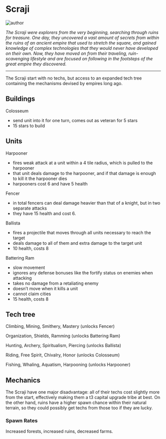 # Scraji

![author](https://img.shields.io/badge/author-Nyrvv%234841-%237289DA)

*The Scraji were explorers from the very beginning, searching through ruins for treasure. One day, they uncovered a vast amount of secrets from within the  ruins of an ancient empire  that used to stretch the square, and gained knowledge of complex technologies that they would never have developed on their own. Now, they have moved on from their traveling, ruin-scavenging lifestyle and are focused on following in the footsteps of the great empire they discovered.*

---

The Scraji start with no techs, but access to an expanded tech tree containing the mechanisms devised by empires long ago.

## Buildings

Colosseum

- send unit into it for one turn, comes out as veteran for 5 stars
- 15 stars to build

## Units

Harpooner

- fires weak attack at a unit within a 4 tile radius, which is pulled to the harpooner
- that unit deals damage to the harpooner, and if that damage is enough to kill it the harpooner dies
- harpooners cost 6 and have 5 health

Fencer

- in total fencers can deal damage heavier than that of a knight, but in two separate attacks
- they have 15 health and cost 6.

Ballista

- fires a projectile that moves through all units necessary to reach the target
- deals damage to all of them and extra damage to the target unit
- 10 health, costs 8

Battering Ram

- slow movement
- ignores any defense bonuses like the fortify status on enemies when attacking
- takes no damage from a retaliating enemy
- doesn’t move when it kills a unit
- cannot claim cities
- 15 health, costs 8

## Tech tree

Climbing, Mining, Smithery, Mastery (unlocks Fencer)

Organization, Shields, Ramming (unlocks Battering Ram)

Hunting, Archery, Spiritualism, Piercing (unlocks Ballista)

Riding, Free Spirit, Chivalry, Honor (unlocks Colosseum)

Fishing, Whaling, Aquatism, Harpooning (unlocks Harpooner)

## Mechanics

The Scraji have one major disadvantage: all of their techs cost slightly more from the start, effectively making them a t3 capital upgrade tribe at best. On the other hand, ruins have a higher spawn chance within their natural terrain, so they could possibly get techs from those too if they are lucky.

### Spawn Rates

Increased forests, increased ruins, decreased farms.  
